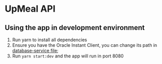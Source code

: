 # UpMeal API

## Using the app in development environment

1. Run yarn to install all dependencies
2. Ensure you have the Oracle Instant Client, you can change its path in [database-service file](./src/services/database/database.service.ts);
3. Run `yarn start:dev` and the app will run in port 8080
